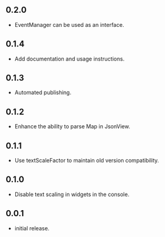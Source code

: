 ## 0.2.0

* EventManager can be used as an interface.

## 0.1.4

* Add documentation and usage instructions.

## 0.1.3

* Automated publishing.

## 0.1.2

* Enhance the ability to parse Map in JsonView.

## 0.1.1

* Use textScaleFactor to maintain old version compatibility.

## 0.1.0

* Disable text scaling in widgets in the console.

## 0.0.1

* initial release.
